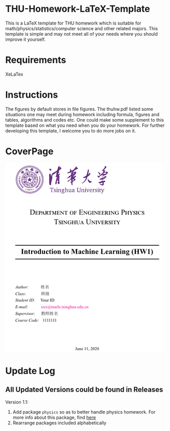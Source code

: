 # THU-Homework-LaTeX-Template
This is a LaTeX template for THU homework which is suitable for math/physics/statistics/computer science and other related majors. This template is simple and may not meet all of your needs where you should improve it yourself.
# Requirements
XeLaTex
# Instructions
The figures by default stores in file figures. The thuhw.pdf listed some situations one may meet during homework including formula, figures and tables, algorithms and codes etc. One could make some supplement to this template based on what you need when you do your homework. For further developing this template, I welcome you to do more jobs on it.
# CoverPage
![avatar](cover.png)
# Update Log
## All Updated Versions could be found in Releases
Version 1.1:
1. Add package `physics` so as to better handle physics homework. For more info about this package, find [here](https://mirrors.bfsu.edu.cn/CTAN/macros/latex/contrib/physics/physics.pdf)
2. Rearrange packages included alphabetically
